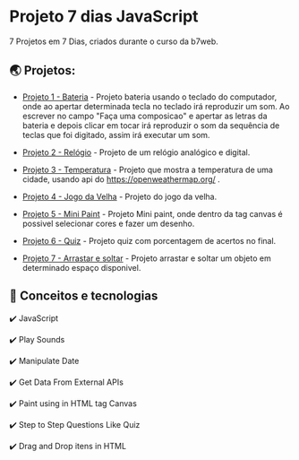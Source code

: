# Projeto 7 dias JavaScript

7 Projetos em 7 Dias, criados durante o curso da b7web.

## 🌏 Projetos:

- [Projeto 1 - Bateria](https://github.com/rodrisoares/Projeto-7dias-JavaScript/tree/main/dia1-bateria) - 
Projeto bateria usando o teclado do computador, onde ao apertar determinada tecla no teclado irá reproduzir um som. 
 Ao escrever no campo "Faça uma composicao" e apertar as letras da bateria e depois clicar em tocar irá reproduzir o som da sequência de teclas que foi digitado, assim irá executar um som.

- [Projeto 2 - Relógio](https://github.com/rodrisoares/Projeto-7dias-JavaScript/tree/main/dia2-relogio) -
Projeto de um relógio analógico e digital.

- [Projeto 3 - Temperatura](https://github.com/rodrisoares/Projeto-7dias-JavaScript/tree/main/dia3-temperatura) -
Projeto que mostra a temperatura de uma cidade, usando api do https://openweathermap.org/ .

- [Projeto 4 - Jogo da Velha](https://github.com/rodrisoares/Projeto-7dias-JavaScript/tree/main/dia4-jogo-velha) -
Projeto do jogo da velha.

- [Projeto 5 - Mini Paint](https://github.com/rodrisoares/Projeto-7dias-JavaScript/tree/main/dia5-desenho-canvas) -
Projeto Mini paint, onde dentro da tag canvas é possivel selecionar cores e fazer um desenho.

- [Projeto 6 - Quiz](https://github.com/rodrisoares/Projeto-7dias-JavaScript/tree/main/dia6-quiz) -
Projeto quiz com porcentagem de acertos no final.

- [Projeto 7 - Arrastar e soltar](https://github.com/rodrisoares/Projeto-7dias-JavaScript/tree/main/dia7-arrastar-soltar) -
Projeto arrastar e soltar um objeto em determinado espaço disponivel.

## :rocket: Conceitos e tecnologias

✔️ JavaScript

✔️ Play Sounds

✔️ Manipulate Date

✔️ Get Data From External APIs

✔️ Paint using in HTML tag Canvas

✔️ Step to Step Questions Like Quiz

✔️ Drag and Drop itens in HTML
